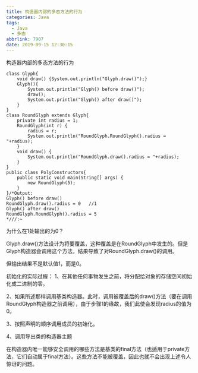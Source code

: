 ```yaml
---
title: 构造器内部的多态方法的行为
categories: Java
tags:
  - Java
  - 多态
abbrlink: 7907
date: 2019-09-15 12:30:15
---
```


构造器内部的多态方法的行为
<!--more-->

```
class Glyph{
	void draw() {System.out.println("Glyph.draw()");}
	Glyph(){
		System.out.println("Glyph() before draw()");
		draw();
		System.out.println("Glyph() after draw()");
	}
}
class RoundGlyph extends Glyph{
	private int radius = 1;
	RoundGlyph(int r) {
		radius = r;
		System.out.println("RoundGlyph.RoundGlyph().radius = "+radius);
	}
	void draw() {
		System.out.println("RoundGlyph.draw().radius = "+radius);
	}
}
public class PolyConstructors{
	public static void main(String[] args) {
		new RoundGlyph(5);
	}
}/*Output:
Glyph() before draw()
RoundGlyph.draw().radius = 0   //1
Glyph() after draw()
RoundGlyph.RoundGlyph().radius = 5
*///:~
```

为什么在1处输出的为0？

Glyph.draw()方法设计为将要覆盖，这种覆盖是在RoundGlyph中发生的。但是Glyph构造器会调用这个方法，结果导致了对RoundGlyph.draw()的调用。

但输出结果不是默认值1，而是0。

初始化的实际过程：
1、在其他任何事物发生之前，将分配给对象的存储空间初始化成二进制的零。

2、如果所述那样调用基类构造器。此时，调用被覆盖后的draw()方法（要在调用RoundGlyph构造器之前调用），由于步骤1的缘故，我们此使会发现radius的值为0。

3、按照声明的顺序调用成员的初始化。

4、调用导出类的构造器主题

在构造器内唯一能够安全调用的哪些方法是基类的final方法（也适用于private方法，它们自动属于final方法）。这些方法不能被覆盖，因此也就不会出现上述令人惊讶的问题。